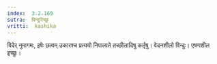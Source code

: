 ```yaml
---
index:  3.2.169
sutra:  विन्दुरिच्छुः
vritti:  kashika 
---
```


विदेर् नुमागमः, इषेः छत्वम् उकारश्च प्रत्ययो निपात्यते तच्छीलादिषु कर्तृषु। वेदनशीलो विन्दुः। एषणशील इच्छुः।

